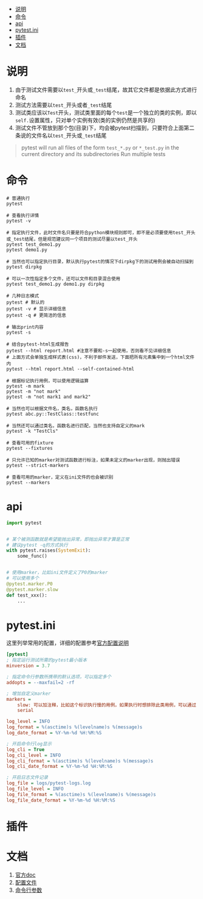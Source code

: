 - [说明](#说明)
- [命令](#命令)
- [api](#api)
- [pytest.ini](#pytestini)
- [插件](#插件)
- [文档](#文档)

# 说明

1. 由于测试文件需要以`test_`开头或`_test`结尾，故其它文件都是依据此方式进行命名
2. 测试方法需要以`test_`开头或者`_test`结尾
3. 测试类应该以`Test`开头，测试类里面的每个`test`是一个独立的类的实例，即以`self.`设置属性，只对单个实例有效(类的实例仍然是共享的)
4. 测试文件不管放到那个包(目录)下，均会被pytest扫描到，只要符合上面第二条说的文件名以`test_`开头或`_test`结尾
   
> pytest will run all files of the form `test_*.py` or `*_test.py` in the current directory and its subdirectories Run multiple tests

# 命令

```shell
# 普通执行
pytest

# 查看执行详情
pytest -v

# 指定执行文件，此时文件名只要是符合python模块规则即可，即不是必须要使用test_开头或_test结尾，但是规范建议同一个项目的测试尽量以test_开头
pytest test_demo1.py
pytest demo1.py

# 当然也可以指定执行目录，默认执行pytest的情况下dirpkg下的测试用例会被自动扫描到
pytest dirpkg

# 可以一次性指定多个文件，还可以文件和目录混合使用
pytest test_demo1.py demo1.py dirpkg

# 几种日志模式
pytest # 默认的
pytest -v # 显示详细信息
pytest -q # 更简洁的信息

# 输出print内容
pytest -s

# 结合pytest-html生成报告
pytest --html report.html #注意不要和-s一起使用，否则看不见详细信息
# 上面方式会单独生成样式表(css)，不利于邮件发送，下面把所有元素集中到一个html文件内
pytest --html report.html --self-contained-html

# 根据标记执行用例，可以使用逻辑运算
pytest -m mark
pytest -m "not mark"
pytest -m "not mark1 and mark2"

# 当然也可以根据文件名，类名，函数名执行
pytest abc.py::TestClass::testfunc

# 当然还可以通过类名，函数名进行匹配，当然也支持自定义的mark
pytest -k "TestCls"

# 查看可用的fixture
pytest --fixtures

# 只允许已知的marker对测试函数进行标注，如果未定义的marker出现，则抛出错误
pytest --strict-markers

# 查看可用的marker，定义在ini文件的也会被识别
pytest --markers
```

# api

```python
import pytest


# 某个被测函数就是希望能抛出异常，即抛出异常才算是正常
# 建议pytest -q的方式执行
with pytest.raises(SystemExit):
    some_func()


# 使用marker，比如ini文件定义了P0的marker
# 可以使用多个
@pytest.marker.P0
@pytest.marker.slow
def test_xxx():
    ...
```

# pytest.ini

这里列举常用的配置，详细的配置参考[官方配置说明](https://docs.pytest.org/en/7.3.x/reference/reference.html#ini-options-ref)

```ini
[pytest]
; 指定运行测试所需的pytest最小版本
minversion = 3.7

; 指定命令行参数所携带的默认选项，可以指定多个
addopts = --maxfail=2 -rf

; 增加自定义marker
markers =
    slow: 可以加注释，比如这个标识执行慢的用例，如果执行时想排除此类用例，可以通过 -m "not slow"
    serial

log_level = INFO
log_format = %(asctime)s %(levelname)s %(message)s
log_date_format = %Y-%m-%d %H:%M:%S

; 开启命令行log显示
log_cli = True
log_cli_level = INFO
log_cli_format = %(asctime)s %(levelname)s %(message)s
log_cli_date_format = %Y-%m-%d %H:%M:%S

; 开启日志文件记录
log_file = logs/pytest-logs.log
log_file_level = INFO
log_file_format = %(asctime)s %(levelname)s %(message)s
log_file_date_format = %Y-%m-%d %H:%M:%S
```

# 插件

# 文档

1. [官方doc](https://docs.pytest.org/)
2. [配置文件](https://docs.pytest.org/en/7.3.x/reference/reference.html#ini-options-ref)
3. [命令行参数](https://docs.pytest.org/en/7.3.x/reference/reference.html#command-line-flags)